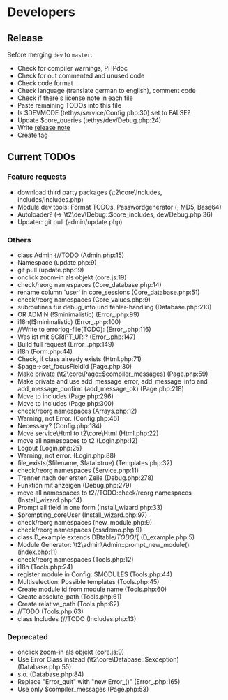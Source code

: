 Developers
==========

Release
-------
Before merging `dev` to `master`:
* Check for compiler warnings, PHPdoc
* Check for out commented and unused code
* Check code format
* Check language (translate german to english), comment code
* Check if there's license note in each file
* Paste remaining TODOs into this file
* Is $DEVMODE (tethys/service/Config.php:30) set to FALSE?
* Update $core_queries (tethys/dev/Debug.php:24)
* Write [release note](../release_notes.md)
* Create tag

Current TODOs
-------------
### Feature requests
* download third party packages (\t2\core\Includes, includes/Includes.php)
* Module dev tools: Format TODOs, Passwordgenerator (, MD5, Base64)
* Autoloader? (-> \t2\dev\Debug::$core_includes, dev/Debug.php:36)
* Updater: git pull (admin/update.php)

### Others
* class Admin {//TODO (Admin.php:15)
* Namespace (update.php:9)
* git pull (update.php:19)
* onclick zoom-in als objekt (core.js:19)
* check/reorg namespaces (Core_database.php:14)
* rename column 'user' in core_sessions (Core_database.php:51)
* check/reorg namespaces (Core_values.php:9)
* subroutines für debug_info und fehler-handling (Database.php:213)
* OR ADMIN (!$minimalistic) (Error_.php:99)
* i18n(!$minimalistic) (Error_.php:100)
* //Write to errorlog-file(TODO): (Error_.php:116)
* Was ist mit SCRIPT_URI? (Error_.php:147)
* Build full request (Error_.php:149)
* i18n (Form.php:44)
* Check, if class already exists (Html.php:71)
* $page->set_focusFieldId (Page.php:30)
* Make private (\t2\core\Page::$compiler_messages) (Page.php:59)
* Make private and use add_message_error, add_message_info and add_message_confirm (add_message_ok) (Page.php:218)
* Move to includes (Page.php:296)
* Move to includes (Page.php:300)
* check/reorg namespaces (Arrays.php:12)
* Warning, not Error. (Config.php:46)
* Necessary? (Config.php:184)
* Move service\Html to t2\core\Html (Html.php:22)
* move all namespaces to t2 (Login.php:12)
* Logout (Login.php:25)
* Warning, not error. (Login.php:88)
* file_exists($filename, $fatal=true) (Templates.php:32)
* check/reorg namespaces (Service.php:11)
* Trenner nach der ersten Zeile (Debug.php:278)
* Funktion mit anzeigen (Debug.php:279)
* move all namespaces to t2//TODO:check/reorg namespaces (Install_wizard.php:14)
* Prompt all field in one form (Install_wizard.php:33)
* $prompting_coreUser (Install_wizard.php:97)
* check/reorg namespaces (new_module.php:9)
* check/reorg namespaces (cssdemo.php:9)
* class D_example extends DBtable/*TODO*/{ (D_example.php:5)
* Module Generator: \t2\admin\Admin::prompt_new_module() (index.php:11)
* check/reorg namespaces (Tools.php:12)
* i18n (Tools.php:24)
* register module in Config::$MODULES (Tools.php:44)
* Multiselection: Possible templates (Tools.php:45)
* Create module id from module name (Tools.php:60)
* Create absolute_path (Tools.php:61)
* Create relative_path (Tools.php:62)
* //TODO (Tools.php:63)
* class Includes {//TODO (Includes.php:13)

### Deprecated
* onclick zoom-in als objekt (core.js:9)
* Use Error Class instead (\t2\core\Database::$exception) (Database.php:55)
* s.o. (Database.php:84)
* Replace "Error_quit" with "new Error_()" (Error_.php:165)
* Use only $compiler_messages (Page.php:53)
